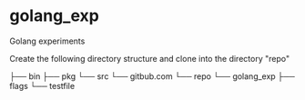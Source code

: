 # golang_exp
Golang experiments

Create the following directory structure and clone into the directory "repo"

├── bin
├── pkg
└── src
    └── gitbub.com
        └── repo
            └── golang_exp
                ├── flags
                └── testfile
